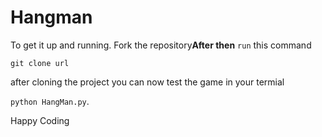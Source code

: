 # Hangman

To get it up and running.
Fork the repository**After then** `run` this command

`git clone url`

after cloning the project you can now test the game in your termial 

`python HangMan.py`.

Happy Coding
